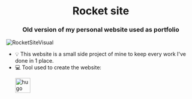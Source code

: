 <h1 align="center">Rocket site</h1>
<h3 align="center">Old version of my personal website used as portfolio</h3>

![RocketSiteVisual](https://user-images.githubusercontent.com/26581618/186103749-1ce70036-d5ba-4bcb-a2c8-ed2f3e7effda.png)

- 💡 This website is a small side project of mine to keep every work I've done in 1 place.
- 💻 Tool used to create the website:
  <p align="left"> <a href="https://gohugo.io/" target="_blank" rel="noreferrer"> <img src="https://api.iconify.design/logos-hugo.svg" alt="hugo" width="40" height="40"/> </a>
